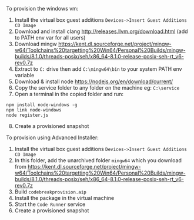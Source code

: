To provision the windows vm:
1. Install the virtual box guest additions `Devices->Insert Guest Additions CD Image`
2. Download and install clang http://releases.llvm.org/download.html (add to PATH env var for all users)  
3. Download mingw https://kent.dl.sourceforge.net/project/mingw-w64/Toolchains%20targetting%20Win64/Personal%20Builds/mingw-builds/8.1.0/threads-posix/seh/x86_64-8.1.0-release-posix-seh-rt_v6-rev0.7z  
4. Extract to `C:` drive then add `C:\mingw64\bin` to your system PATH env variable  
5. Download & install node https://nodejs.org/en/download/current/
6. Copy the service folder to any folder on the machine eg: `C:\service`
7. Open a terminal in the copied folder and run:
```
npm install node-windows -g
npm link node-windows
node register.js
```
8. Create a provisioned snapshot

To provision using Advanced Installer:
1. Install the virtual box guest additions `Devices->Insert Guest Additions CD Image`
2. In this folder, add the unarchived folder `mingw64` which you download from https://kent.dl.sourceforge.net/project/mingw-w64/Toolchains%20targetting%20Win64/Personal%20Builds/mingw-builds/8.1.0/threads-posix/seh/x86_64-8.1.0-release-posix-seh-rt_v6-rev0.7z
3. Build `codebreakprovision.aip`
4. Install the package in the virtual machine
5. Start the `Code Runner` service
6. Create a provisioned snapshot
